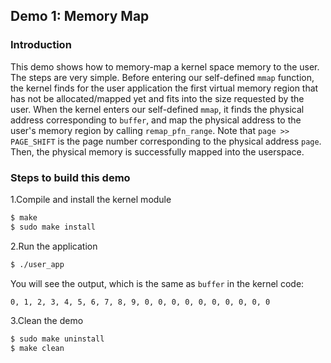 ## Demo 1: Memory Map

### Introduction

This demo shows how to memory-map a kernel space memory to the user. The steps are very simple. Before entering our self-defined `mmap` function, the kernel finds for the user application the first virtual memory region that has not be allocated/mapped yet and fits into the size requested by the user. When the kernel enters our self-defined `mmap`, it finds the physical address corresponding to `buffer`, and map the physical address to the user's memory region by calling `remap_pfn_range`. Note that `page >> PAGE_SHIFT` is the page number corresponding to the physical address `page`. Then, the physical memory is successfully mapped into the userspace. 

### Steps to build this demo

1.Compile and install the kernel module

```bash
$ make
$ sudo make install
```

2.Run the application
```bash
$ ./user_app
```

You will see the output, which is the same as `buffer` in the kernel code:

```bash
0, 1, 2, 3, 4, 5, 6, 7, 8, 9, 0, 0, 0, 0, 0, 0, 0, 0, 0, 0
```

3.Clean the demo

```bash
$ sudo make uninstall
$ make clean
```

